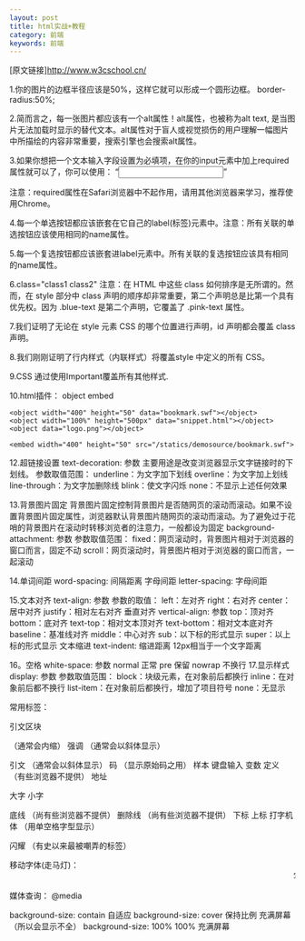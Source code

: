 ```yaml
---
layout: post
title: html实战+教程
category: 前端
keywords: 前端
---
```



[原文链接]http://www.w3cschool.cn/   

1.你的图片的边框半径应该是50%，这样它就可以形成一个圆形边框。 border-radius:50%;

2.简而言之，每一张图片都应该有一个alt属性！alt属性，也被称为alt text, 是当图片无法加载时显示的替代文本。alt属性对于盲人或视觉损伤的用户理解一幅图片中所描绘的内容非常重要，搜索引擎也会搜索alt属性。

3.如果你想把一个文本输入字段设置为必填项，在你的input元素中加上required属性就可以了，你可以使用：
“<input type="text" required>”

注意：required属性在Safari浏览器中不起作用，请用其他浏览器来学习，推荐使用Chrome。

4.每一个单选按钮都应该嵌套在它自己的label(标签)元素中。注意：所有关联的单选按钮应该使用相同的name属性。

5.每一个复选按钮都应该嵌套进label元素中。所有关联的复选按钮应该具有相同的name属性。

6.class="class1 class2" 注意：在 HTML 中这些 class 如何排序是无所谓的。然而，在 style 部分中 class 声明的顺序却非常重要，第二个声明总是比第一个具有优先权。因为 .blue-text 是第二个声明，它覆盖了 .pink-text 属性。

7.我们证明了无论在 style 元素 CSS 的哪个位置进行声明，id 声明都会覆盖 class 声明。

8.我们刚刚证明了行内样式（内联样式）将覆盖style 中定义的所有 CSS。

9.CSS 通过使用Important覆盖所有其他样式.


10.html插件： object   embed
```
<object width="400" height="50" data="bookmark.swf"></object>
<object width="100%" height="500px" data="snippet.html"></object>
<object data="logo.png"></object>

<embed width="400" height="50" src="/statics/demosource/bookmark.swf">
```
12.超链接设置
text-decoration: 参数
主要用途是改变浏览器显示文字链接时的下划线。 
参数取值范围： 
underline：为文字加下划线 
overline：为文字加上划线 
line-through：为文字加删除线 
blink：使文字闪烁 
none：不显示上述任何效果

13.背景图片固定
背景图片固定控制背景图片是否随网页的滚动而滚动。如果不设置背景图片固定属性，浏览器默认背景图片随网页的滚动而滚动。为了避免过于花哨的背景图片在滚动时转移浏览者的注意力，一般都设为固定
background-attachment: 参数 
参数取值范围：
fixed：网页滚动时，背景图片相对于浏览器的窗口而言，固定不动
scroll：网页滚动时，背景图片相对于浏览器的窗口而言，一起滚动

14.单词间距 
word-spacing: 间隔距离 
字母间距 
letter-spacing: 字母间距

15.文本对齐
text-align: 参数
参数的取值：
left：左对齐
right：右对齐
center：居中对齐
justify：相对左右对齐
垂直对齐
vertical-align: 参数
top：顶对齐
bottom：底对齐
text-top：相对文本顶对齐
text-bottom：相对文本底对齐
baseline：基准线对齐
middle：中心对齐
sub：以下标的形式显示
super：以上标的形式显示
文本缩进
text-indent: 缩进距离
12px相当于一个文字距离

16。空格
white-space: 参数
normal 正常
pre 保留
nowrap 不换行
17.显示样式 
display: 参数 
参数取值范围： 
block：块级元素，在对象前后都换行 
inline：在对象前后都不换行 
list-item：在对象前后都换行，增加了项目符号 
none：无显示


常用标签：

引文区块<BLOCKQUOTE></BLOCKQUOTE> （通常会内缩）
强调<EM></EM> （通常会以斜体显示）

引文<CITE></CITE> （通常会以斜体显示）
码<CODE></CODE> （显示原始码之用）
样本<SAMP></SAMP>
键盘输入<KBD></KBD>
变数<VAR></VAR>
定义<DFN></DFN> （有些浏览器不提供）
地址 <ADDRESS></ADDRESS>
大字<BIG></BIG>
小字<SMALL></SMALL>

底线<U></U> （尚有些浏览器不提供）
删除线<S></S> （尚有些浏览器不提供）
下标<SUB></SUB>
上标<SUP></SUP>
打字机体<TT></TT> （用单空格字型显示）

闪耀<BLINK></BLINK> （有史以来最被嘲弄的标签）

移动字体(走马灯)：<marquee>写上你想写的字</marquee>


媒体查询：
@media 

background-size: contain 自适应
background-size: cover   保持比例 充满屏幕（所以会显示不全）
background-size: 100% 100%  充满屏幕

			
